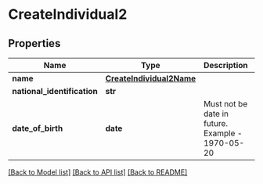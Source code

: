 # CreateIndividual2

## Properties
Name | Type | Description | Notes
------------ | ------------- | ------------- | -------------
**name** | [**CreateIndividual2Name**](CreateIndividual2Name.md) |  | 
**national_identification** | **str** |  | [optional] 
**date_of_birth** | **date** | Must not be date in future. Example - 1970-05-20 | 

[[Back to Model list]](../README.md#documentation-for-models) [[Back to API list]](../README.md#documentation-for-api-endpoints) [[Back to README]](../README.md)


